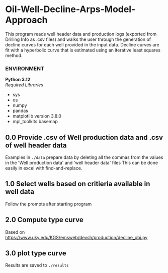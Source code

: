 # Oil-Well-Decline-Arps-Model-Approach
This program reads well header data and production logs (exported from Drilling Info as .csv files) and walks the user through the generation of decline curves for each well provided in the input data. Decline curves are fit with a hyperbolic curve that is estimated using an iterative least squares method.

### ENVIRONMENT  
**Python 3.12**  
*Required Libraries*  
* sys  
* os  
* numpy  
* pandas  
* matplotlib version 3.8.0  
* mpl_toolkits.basemap  
  
## 0.0 Provide .csv of Well production data and .csv of well header data
Examples in `./data` 
prepare data by deleting all the commas from the values in the 'Well production data' and 'well header data' files
This can be done easily in excel with find-and-replace.  
  
## 1.0 Select wells based on critieria available in well data  
Follow the prompts after starting program  
  
## 2.0 Compute type curve  
Based on https://www.uky.edu/KGS/emsweb/devsh/production/decline_obj.py  
  
## 3.0 plot type curve  
Results are saved to `./results`  

 

